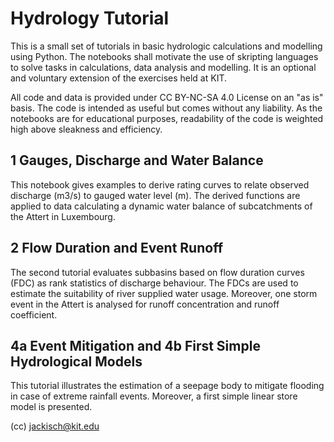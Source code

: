 # Hydrology Tutorial

This is a small set of tutorials in basic hydrologic calculations and modelling using Python. The notebooks shall motivate the use of skripting languages to solve tasks in calculations, data analysis and modelling. It is an optional and voluntary extension of the exercises held at KIT.

All code and data is provided under CC BY-NC-SA 4.0 License on an "as is" basis. The code is intended as useful but comes without any liability. As the notebooks are for educational purposes, readability of the code is weighted high above sleakness and efficiency.

## 1 Gauges, Discharge and Water Balance

This notebook gives examples to derive rating curves to relate observed discharge (m3/s) to gauged water level (m). The derived functions are applied to data calculating a dynamic water balance of subcatchments of the Attert in Luxembourg.

## 2 Flow Duration and Event Runoff

The second tutorial evaluates subbasins based on flow duration curves (FDC) as rank statistics of discharge behaviour. The FDCs are used to estimate the suitability of river supplied water usage. Moreover, one storm event in the Attert is analysed for runoff concentration and runoff coefficient.

## 4a Event Mitigation and 4b First Simple Hydrological Models

This tutorial illustrates the estimation of a seepage body to mitigate flooding in case of extreme rainfall events. Moreover, a first simple linear store model is presented.


(cc) jackisch@kit.edu
